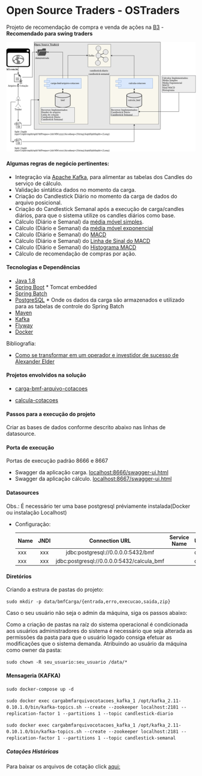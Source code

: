 # Open Source Traders - OSTraders
Projeto de recomendação de compra e venda de ações na [B3](http://www.b3.com.br/pt_br/) - **Recomendado para swing traders**

![](./images/openSourceTraders.png?raw=true)

#### Algumas regras de negócio pertinentes:
* Integração via [Apache Kafka](https://kafka.apache.org/), para alimentar as tabelas dos Candles do serviço de cálculo.
* Validação sintática dados no momento da carga.
* Criação do Candlestick Diário no momento da carga de dados do arquivo posicional.
* Criação do Candlestick Semanal após a execução de carga/candles diários, para que o sistema utilize os candles diários como base.
* Cálculo (Diário e Semanal) da [média móvel simples](https://pt.wikipedia.org/wiki/M%C3%A9dia_m%C3%B3vel).
* Cálculo (Diário e Semanal) da [média móvel exponencial](https://pt.wikipedia.org/wiki/M%C3%A9dia_m%C3%B3vel)
* Cálculo (Diário e Semanal) do [MACD](https://pt.wikipedia.org/wiki/MACD)
* Cálculo (Diário e Semanal) do [Linha de Sinal do MACD](https://www.bussoladoinvestidor.com.br/macd-convergencia-divergencia/)
* Cálculo (Diário e Semanal) do [Histograma MACD](https://www.tradergrafico.com.br/www/newsletter/?Data=31/12/2007)
* Cálculo de recomendação de compras por ação.


#### Tecnologias e Dependências

* [Java 1.8](http://www.oracle.com/technetwork/pt/java/javase/downloads/jdk8-downloads-2133151.html)
* [Spring Boot](https://projects.spring.io/spring-boot/) * Tomcat embedded
* [Spring Batch](https://projects.spring.io/spring-batch/)
* [PostgreSQL](https://www.postgresql.org/) * Onde os dados da carga são armazenados e 
utilizado para as tabelas de controle do Spring Batch
* [Maven](https://maven.apache.org/)
* [Kafka](https://kafka.apache.org/)
* [Flyway](https://flywaydb.org/)
* [Docker](https://docs.docker.com/)

Bibliografia:
* [Como se transformar em um operador e investidor de sucesso de Alexander Elder](https://www.amazon.com.br/Como-transformar-operador-investidor-sucesso/dp/8550801097)

#### Projetos envolvidos na solução

* [carga-bmf-arquivo-cotacoes](https://github.com/ostraders/carga-bmf-arquivo-cotacoes)

* [calcula-cotacoes](https://github.com/ostraders/calcula-cotacoes)


#### Passos para a execução do projeto

Criar as bases de dados conforme descrito abaixo nas linhas de datasource.

#### Porta de execução
Portas de execução padrão 8666 e 8667 

* Swagger da aplicação carga. [localhost:8666/swagger-ui.html](localhost:8666/swagger-ui.html)
* Swagger da aplicação cálculo. [localhost:8667/swagger-ui.html](localhost:8667/swagger-ui.html)

#### Datasources

Obs.: É necessário ter uma base postgresql préviamente instalada(Docker ou instalação Localhost)

* Configuração:

    | Name         | JNDI       | Connection URL                                            | Service Name 			| User 			 | Pass 		    |
    | -------      |:----:      |:-------------:                                            |:-------------:		|:---------- |:---------:   |
    | xxx          | xxx        |jdbc:postgresql://0.0.0.0:5432/bmf                         |                   | dbbmf      | dbbmf        |
    | xxx          | xxx        |jdbc:postgresql://0.0.0.0:5432/calcula_bmf                 |                   | dbbmf      | dbbmf        |

#### Diretórios

Criando a estrura de pastas do projeto:

`sudo mkdir -p data/bmfCarga/{entrada,erro,execucao,saida,zip}`

Caso o seu usuário não seja o admin da máquina, siga os passos abaixo:

Como a criação de pastas na raíz do sistema operacional é condicionada aos usuários administradores do sistema é necessário que seja alterada as permissões da pasta para que o usuário logado consiga efetuar as modificações que o sistema demanda.
Atribuindo ao usuário da máquina como owner da pasta:

`sudo chown -R seu_usuario:seu_usuario /data/*`

#### Mensageria (KAFKA)

`sudo docker-compose up -d`

`sudo docker exec cargabmfarquivocotacoes_kafka_1 /opt/kafka_2.11-0.10.1.0/bin/kafka-topics.sh --create --zookeeper localhost:2181 --replication-factor 1 --partitions 1 --topic candlestick-diario`

`sudo docker exec cargabmfarquivocotacoes_kafka_1 /opt/kafka_2.11-0.10.1.0/bin/kafka-topics.sh --create --zookeeper localhost:2181 --replication-factor 1 --partitions 1 --topic candlestick-semanal`

##### Cotações Históricas

Para baixar os arquivos de cotação click [aqui:](http://www.b3.com.br/pt_br/market-data-e-indices/servicos-de-dados/market-data/historico/mercado-a-vista/series-historicas/)
